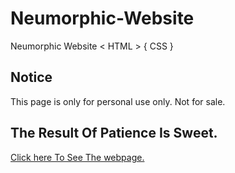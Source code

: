 # Neumorphic-Website
Neumorphic Website &lt; HTML > { CSS }

## Notice
This page is only for personal use only. Not for sale.

## The Result Of Patience Is Sweet. 
[Click here To See The webpage.](https://shu-vro.github.io/Neumorphic-Website/index.html)
